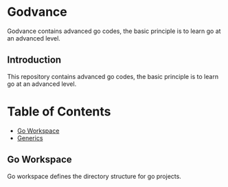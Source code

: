 # Godvance
Godvance contains advanced go codes, the basic principle is to learn go at an advanced level.

## Introduction
This repository contains advanced go codes, the basic principle is to learn go at an advanced level.

Table of Contents
=================

   * [Go Workspace](#workspace)
   * [Generics](#generics)


## Go Workspace
Go workspace defines the directory structure for go projects.